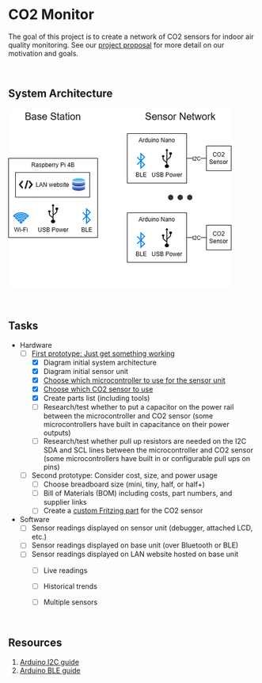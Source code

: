 # CO2 Monitor

The goal of this project is to create a network of CO2 sensors for indoor air quality monitoring. See our [project proposal](https://github.com/EricSchrock/co2-monitor/blob/main/submissions/proposal.pdf) for more detail on our motivation and goals.


&nbsp;
## System Architecture

![Alt Text](docs/system-architecture.png?raw=true)


&nbsp;
## Tasks

 - Hardware
   - [ ] [First prototype: Just get something working](https://github.com/EricSchrock/co2-monitor/blob/main/docs/first-prototype.md)
     - [x] Diagram initial system architecture
     - [x] Diagram initial sensor unit
     - [x] [Choose which microcontroller to use for the sensor unit](https://github.com/EricSchrock/co2-monitor/blob/main/docs/microcontroller.md)
     - [x] [Choose which CO2 sensor to use](https://github.com/EricSchrock/co2-monitor/blob/main/docs/co2-sensor.md)
     - [x] Create parts list (including tools)
     - [ ] Research/test whether to put a capacitor on the power rail between the microcontroller and CO2 sensor (some microcontrollers have built in capacitance on their power outputs)
     - [ ] Research/test whether pull up resistors are needed on the I2C SDA and SCL lines between the microcontroller and CO2 sensor (some microcontrollers have built in or configurable pull ups on pins)
   - [ ] Second prototype: Consider cost, size, and power usage
     - [ ] Choose breadboard size (mini, tiny, half, or half+)
     - [ ] Bill of Materials (BOM) including costs, part numbers, and supplier links
     - [ ] Create a [custom Fritzing part](https://fritzing.org/learning/tutorials/creating-custom-parts) for the CO2 sensor
 - Software
   - [ ] Sensor readings displayed on sensor unit (debugger, attached LCD, etc.)
   - [ ] Sensor readings displayed on base unit (over Bluetooth or BLE)
   - [ ] Sensor readings displayed on LAN website hosted on base unit
     - [ ] Live readings
     - [ ] Historical trends
     - [ ] Multiple sensors


&nbsp;
## Resources

1. [Arduino I2C guide](https://docs.arduino.cc/learn/communication/wire)
2. [Arduino BLE guide](https://docs.arduino.cc/tutorials/nano-33-ble-sense/ble-device-to-device)
